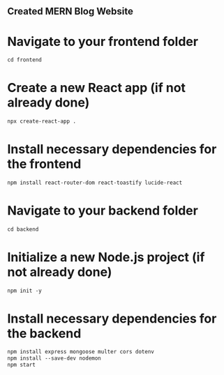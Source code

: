 ## Created MERN Blog Website

# Navigate to your frontend folder
```diff
cd frontend
```

# Create a new React app (if not already done)
```diff
npx create-react-app .
```

# Install necessary dependencies for the frontend
```diff
npm install react-router-dom react-toastify lucide-react
```

# Navigate to your backend folder
```diff
cd backend
```

# Initialize a new Node.js project (if not already done)
```diff
npm init -y
```

# Install necessary dependencies for the backend
```diff
npm install express mongoose multer cors dotenv
npm install --save-dev nodemon
npm start
```